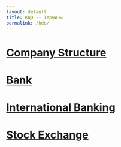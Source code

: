```yaml
---
layout: default
title: КДО -- Термины
permalink: /kdo/
---
```


# <a href="{{ site.baseurl }}/company_structure/">Company Structure</a> #

# <a href="{{ site.baseurl }}/bank/">Bank</a> #

# <a href="{{ site.baseurl }}/intbank/">International Banking</a> #

# <a href="{{ site.baseurl }}/seterms/">Stock Exchange</a> #
